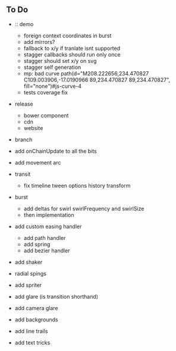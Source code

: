 ## To Do

- :: demo
  - foreign context coordinates in burst
  - add mirrors?
  - fallback to x/y if tranlate isnt supported
  - stagger callbacks should run only once
  - stagger should set x/y on svg
  - stagger self generation
  - mp: bad curve path(d="M208.222656,234.470827 C109.003906,-17.0190966 89,234.470827 89,234.470827", fill="none")#js-curve-4
  - tests coverage fix
  
- release
  - bower component
  - cdn
  - website
- branch
- add onChainUpdate to all the bits
- add movement arc
- transit
  - fix timeline tween options history transform
- burst
  - add deltas for swirl swirlFrequency and swirlSize
  - then implementation
- add custom easing handler
  - add path handler
  - add spring
  - add bezier handler
- add shaker
- radial spings
- add spriter
- add glare (is transition shorthand)
- add camera glare
- add backgrounds
- add line trails
- add text tricks


